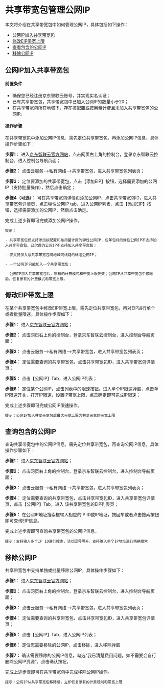 # 共享带宽包管理公网IP
本文将介绍在共享带宽包中如何管理公网IP，具体包括如下操作：
- [公网IP加入共享带宽包](instance-type-family#user-content-1)
- [修改EIP带宽上限](instance-type-family#user-content-2)
- [查看包含的公网IP](instance-type-family#user-content-3)
- [移除公网IP](instance-type-family#user-content-4)

## 公网IP加入共享带宽包
<div id="user-content-1"></div>

#### 前置条件

- 确保您已经注册京东智联云账号，并实现实名认证；
- 已有共享带宽包，共享带宽包中已加入公网IP的数量小于20；
- 在共享带宽包所在地域下，存在按配置或按用量计费且未加入共享带宽包的公网IP。

#### 操作步骤
 在共享带宽包中添加公网IP信息，需先定位共享带宽包，再添加公网IP信息。具体操作步骤如下：

**步骤1：** 进入[京东智联云官方网站](https://www.jdcloud.com/)，点击网页右上角的控制台，登录京东智联云控制台，进入控制台导航页面；

**步骤2：** 点击云服务-->私有网络-->共享带宽包，进入共享带宽包列表页；

**步骤3：** 定位要添加的共享带宽包，点击【添加EIP】按钮，选择需要添加的公网IP（支持批量操作），然后点击确定；

**步骤4（可选）：** 可在共享带宽包详情页添加公网IP，点击共享带宽包ID，进入共享带宽包详情页，点击弹性公网IP tab，进入公网IP列表，点击【添加EIP】按钮，选择需要添加的公网IP，然后点击确定。

完成上述步骤即可完成添加公网IP操作。
```
提示：

- 共享带宽包仅支持添加按配置和按用量计费的弹性公网IP，包年包月的弹性公网IP不支持加入共享带宽包，已欠费的公网IP不支持加入共享带宽包；

- 仅支持加入与共享带宽包同地域同线路的标准公网IP；

- 一个公网IP只能加入一个共享带宽包；

- 公网IP加入共享带宽包后，原有的计费模式和带宽上限失效；公网IP从共享带宽包中移除后，恢复原有的计费模式和带宽上限。
```





## 修改EIP带宽上限
<div id="user-content-2"></div>

在某个共享带宽包中修改EIP带宽上限，需先定位共享带宽包，再对EIP进行单个或者批量限速。具体操作步骤如下：

**步骤1：** 进入[京东智联云官方网站](https://www.jdcloud.com/)；

**步骤2：** 点击网页右上角的控制台，登录京东智联云控制台，进入控制台导航页面；

**步骤3：** 点击云服务-->私有网络-->共享带宽包，进入共享带宽包列表页；

**步骤4：** 定位需要查询的共享带宽包，点击共享带宽包ID，进入共享带宽包详情页；

**步骤5：** 点击【公网IP】Tab，进入公网IP列表；

**步骤6：** 定位某个公网IP，点击列表中的限速按钮，进入单个IP限速弹窗，点击单IP限速开关，打开IP限速，设置IP带宽上限，点击确定即可完成IP限速；

完成上述步骤即可完成公网IP限速操作。
```
提示：公网IP加入共享带宽包后最大带宽上限为共享带宽的带宽上限
```


## 查询包含的公网IP
<div id="user-content-3"></div>

查询共享带宽包中的公网IP信息，需先定位共享带宽包，再查询公网IP信息。具体操作步骤如下：

**步骤1：** 进入[京东智联云官方网站](https://www.jdcloud.com/)；

**步骤2：** 点击网页右上角的控制台，登录京东智联云控制台，进入控制台导航页面；

**步骤3：** 点击云服务-->私有网络-->共享带宽包，进入共享带宽包列表页；

**步骤4：** 定位需要查询的共享带宽包，点击共享带宽包ID，进入共享带宽包详情页，点击【公网IP】Tab，进入 该共享带宽包的EIP列表页；

**步骤5：** 在公网IP地址搜索框输入相应的IP ID或IP地址，按回车或者点击搜索按钮即可查询EIP信息。

完成上述步骤即可查询共享带宽包的公网IP信息。

```
提示：支持输入多个IP ID进行搜索，请以逗号隔开，支持输入单个IP地址进行精确搜索
```



## 移除公网IP
<div id="user-content-4"></div>

共享带宽包中支持单独或批量移除公网IP，具体操作步骤如下：

**步骤1：** 进入[京东智联云官方网站](https://www.jdcloud.com/)；

**步骤2：** 点击网页右上角的控制台，登录京东智联云控制台，进入控制台导航页面；

**步骤3：** 点击云服务-->私有网络-->共享带宽包，进入共享带宽包列表页；

**步骤4：** 定位需要查询的共享带宽包，点击共享带宽包ID，进入共享带宽包详情页；

**步骤5：** 点击【公网IP】Tab，进入公网IP列表；

**步骤6：** 定位您需要移除的公网IP，点击移除，进入移除弹窗

**步骤7：** 确认需要移除的公网IP信息，勾选“我已清楚费用问题，如不需要会自行删除公网IP资源”。点击确认按钮。

完成上述步骤即可在共享带宽包中完成移除公网IP操作。

```
提示：公网IP从共享带宽包移除后，立即恢复原有的计费规则和带宽上限
```

